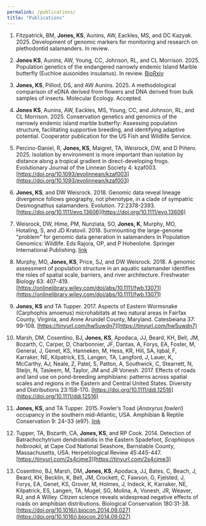 ```yaml
---
permalink: /publications/
title: "Publications"
---
```


1.	Fitzpatrick, BM, **Jones, KS**, Aunins, AW, Eackles, MS, and DC Kazyak. 2025. Development of genomic markers for monitoring and research on plethodontid salamanders. In review.

2.	**Jones KS**, Aunins, AW, Young, CC, Johnson, RL, and CL Morrison. 2025. Population genetics of the endangered narrowly endemic Island Marble butterfly (Euchloe ausonides insulanus). In review. [BioRxiv](https://doi.org/10.1101/2025.05.08.652852)

3.	**Jones, KS**, Pilliod, DS, and AW Aunins. 2025. A methodological comparison of eDNA derived from flowers and DNA derived from bulk samples of insects. Molecular Ecology. Accepted.

4.	**Jones KS**, Aunins, AW, Eackles, MS, Young, CC, and Johnson, RL, and CL Morrison. 2025. Conservation genetics and genomics of the narrowly endemic island marble butterfly: Assessing population structure, facilitating supportive breeding, and identifying adaptive potential. Cooperator publication for the US Fish and Wildlife Service.

5.	Percino-Daniel, R, **Jones, KS**, Maigret, TA, Weisrock, DW, and D Piñero. 2025. Isolation by environment is more important than isolation by distance along a tropical gradient in direct-developing frogs. Evolutionary Journal of the Linnean Society 4: kzaf003. [https://doi.org/10.1093/evolinnean/kzaf003](https://doi.org/10.1093/evolinnean/kzaf003)

6.	**Jones, KS**, and DW Weisrock. 2018. Genomic data reveal lineage divergence follows geography, not phenotype, in a clade of sympatric Desmognathus salamanders. Evolution. 72:2378-2393. [https://doi.org/10.1111/evo.13606](https://doi.org/10.1111/evo.13606)

7.	Weisrock, DW, Hime, PM, Nunziata, SO, **Jones, K**, Murphy, MO, Hotaling, S, and JD Kratovil. 2018. Surmounting the large-genome "problem" for genomic data generation in salamanders In Population Genomics: Wildlife. Eds Rajora, OP, and P Hohenlohe. Springer International Publishing. [link](https://link.springer.com/chapter/10.1007/13836_2018_36)

8.	Murphy, MO, **Jones, KS**, Price, SJ, and DW Weisrock. 2018. A genomic assessment of population structure in an aquatic salamander identifies the roles of spatial scale, barriers, and river architecture. Freshwater Biology 63: 407-419. [https://onlinelibrary.wiley.com/doi/abs/10.1111/fwb.13071](https://onlinelibrary.wiley.com/doi/abs/10.1111/fwb.13071)

9.	**Jones, KS** and TA Tupper. 2017. Aspects of Eastern Wormsnake (Carphophis amoenus) microhabitats at two natural areas in Fairfax County, Virginia, and Anne Arundel County, Maryland. Catesbeiana 37: 99-108. [https://tinyurl.com/hw5uwdn7](https://tinyurl.com/hw5uwdn7)

10.	Marsh, DM, Cosentino, BJ, **Jones, KS**, Apodaca, JJ, Beard, KH, Bell, JM, Bozarth, C, Carper, D, Charbonnier, JF, Dantas, A, Forys, EA, Foster, M, General, J, Genet, KS, Hanneken, M, Hess, KR, Hill, SA, Iqbal, F, Karraker, NE, Kilpatrick, ES, Langen, TA, Langford, J, Lauer, K, McCarthy, AJ, Neale, Z, Patel, S, Patton, A, Southwick, C, Stearrett, N, Steijn, N, Tasleem, M, Taylor, JM and JR Vonesh. 2017. Effects of roads and land use on pond-breeding amphibians: patterns across spatial scales and regions in the Eastern and Central United States. Diversity and Distributions 23:158-170. [https://doi.org/10.1111/ddi.12516](https://doi.org/10.1111/ddi.12516)

11.	**Jones, KS**, and TA Tupper. 2015. Fowler’s Toad (*Anaxyrus fowleri*) occupancy in the southern mid-Atlantic, USA. Amphibian & Reptile Conservation 9: 24–33 (e97). [link](http://amphibian-reptile-conservation.org/pdfs/Volume/Vol_9_no_1/ARC_9_1_[General_Section]_24-33_e97_low_res.pdf)

12.	Tupper, TA, Bozarth, CA, **Jones, KS**, and RP Cook. 2014. Detection of Batrachochytrium dendrobatidis in the Eastern Spadefoot, *Scaphiopus holbrookii*, at Cape Cod National Seashore, Barnstable County, Massachusetts, USA. Herpetological Review 45:445-447. [https://tinyurl.com/2s4cjme3](https://tinyurl.com/2s4cjme3)

13.	Cosentino, BJ, Marsh, DM, **Jones, KS**, Apodaca, JJ, Bates, C, Beach, J, Beard, KH, Becklin, K, Bell, JM, Crockett, C, Fawson, G, Fjelsted, J, Forys, EA, Genet, KS, Grover, M, Holmes, J, Indeck, K, Karraker, NE, Kilpatrick, ES, Langen, TA, Mugel, SG, Molina, A, Vonesh, JR, Weaver, RJ, and A Willey. Citizen science reveals widespread negative effects of roads on amphibian distributions. Biological Conservation 180:31-38. [https://doi.org/10.1016/j.biocon.2014.09.027](https://doi.org/10.1016/j.biocon.2014.09.027)

